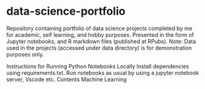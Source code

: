 # data-science-portfolio
Repository containing portfolio of data science projects completed by me for academic, self learning, and hobby purposes. Presented in the form of Jupyter notebooks, and R markdown files (published at RPubs).
Note: Data used in the projects (accessed under data directory) is for demonstration purposes only.

Instructions for Running Python Notebooks Locally
Install dependencies using requirements.txt.
Run notebooks as usual by using a jupyter notebook server, Vscode etc.
Contents
Machine Learning
